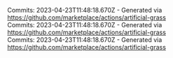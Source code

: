 Commits: 2023-04-23T11:48:18.670Z - Generated via https://github.com/marketplace/actions/artificial-grass
<br>
Commits: 2023-04-23T11:48:18.670Z - Generated via https://github.com/marketplace/actions/artificial-grass
<br>
Commits: 2023-04-23T11:48:18.670Z - Generated via https://github.com/marketplace/actions/artificial-grass
<br>
